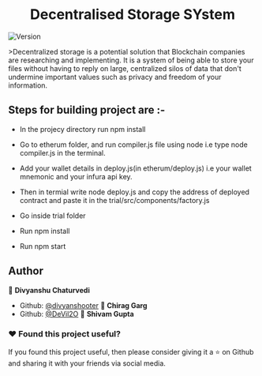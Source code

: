 <h1 align="center">Decentralised Storage SYstem</h1>

<p>
  <img alt="Version" src="https://img.shields.io/badge/version-1.1.1-blue.svg?cacheSeconds=2592000" />
</p>
>Decentralized storage is a potential solution that Blockchain companies are researching and implementing. It is a system of being able to store your files without having to reply on large, centralized silos of data that don't undermine important values such as privacy and freedom of your information.


## Steps for building project are :-

* In the projecy directory run npm install

* Go to etherum folder, and run compiler.js file using node i.e type node compiler.js in the terminal.

* Add your wallet details in deploy.js(in etherum/deploy.js) i.e your wallet mnemonic and your infura api key.

* Then in termial write node deploy.js and copy the address of deployed contract and paste it in the trial/src/components/factory.js

* Go inside trial folder

* Run npm install

* Run npm start 

## Author

👤 **Divyanshu Chaturvedi**
* Github: [@divyanshooter](https://github.com/divyanshooter)
👤 **Chirag Garg**
* Github: [@DeVil2O](https://github.com/DeVil2O)
👤 **Shivam Gupta**

### :heart: Found this project useful?

If you found this project useful, then please consider giving it a :star: on Github and sharing it with your friends via social media.


